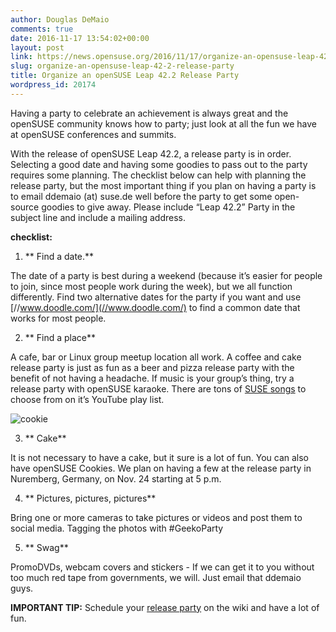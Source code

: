 ```yaml
---
author: Douglas DeMaio
comments: true
date: 2016-11-17 13:54:02+00:00
layout: post
link: https://news.opensuse.org/2016/11/17/organize-an-opensuse-leap-42-2-release-party/
slug: organize-an-opensuse-leap-42-2-release-party
title: Organize an openSUSE Leap 42.2 Release Party
wordpress_id: 20174
---
```




Having a party to celebrate an achievement is always great and the openSUSE community knows how to party; just look at all the fun we have at openSUSE conferences and summits.

With the release of openSUSE Leap 42.2, a release party is in order. Selecting a good date and having some goodies to pass out to the party requires some planning. The checklist below can help with planning the release party, but the most important thing if you plan on having a party is to email ddemaio (at) suse.de well before the party to get some open-source goodies to give away. Please include “Leap 42.2” Party in the subject line and include a mailing address.

**checklist:**



 	
  1. ** Find a date.**


The date of a party is best during a weekend (because it’s easier for people to join, since most people work during the week), but we all function differently. Find two alternative dates for the party if you want and use [//www.doodle.com/](//www.doodle.com/) to find a common date that works for most people.



 	
  2. ** Find a place**


A cafe, bar or Linux group meetup location all work. A coffee and cake release party is just as fun as a beer and pizza release party with the benefit of not having a headache. If music is your group’s thing, try a release party with openSUSE karaoke. There are tons of [SUSE songs](//bit.ly/2eJv2wx) to choose from on it’s YouTube play list.

![cookie](/wp-content/uploads/2016/11/cookie.png)



 	
  3. ** Cake**


It is not necessary to have a cake, but it sure is a lot of fun. You can also have openSUSE Cookies. We plan on having a few at the release party in Nuremberg, Germany, on Nov. 24 starting at 5 p.m.

 	
  4. ** Pictures, pictures, pictures**


Bring one or more cameras to take pictures or videos and post them to social media. Tagging the photos with #GeekoParty

 	
  5. ** Swag**


PromoDVDs, webcam covers and stickers - If we can get it to you without too much red tape from governments, we will. Just email that ddemaio guys.

**IMPORTANT TIP:** Schedule your [release party](https://en.opensuse.org/openSUSE:Launch_parties) on the wiki and have a lot of fun.

